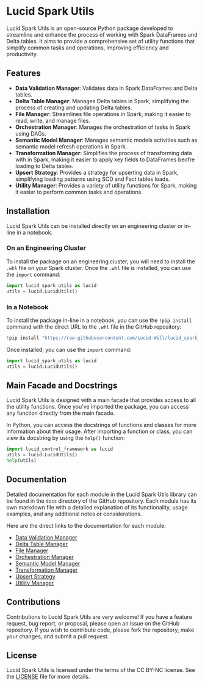 # Lucid Spark Utils

Lucid Spark Utils is an open-source Python package developed to streamline and enhance the process of working with Spark DataFrames and Delta tables. It aims to provide a comprehensive set of utility functions that simplify common tasks and operations, improving efficiency and productivity.

## Features

- **Data Validation Manager**: Validates data in Spark DataFrames and Delta tables.
- **Delta Table Manager**: Manages Delta tables in Spark, simplifying the process of creating and updating Delta tables.
- **File Manager**: Streamlines file operations in Spark, making it easier to read, write, and manage files.
- **Orchestration Manager**: Manages the orchestration of tasks in Spark using DAGs.
- **Semantic Model Manager**: Manages semantic models activities such as semantic model refresh operations in Spark.
- **Transformation Manager**: Simplifies the process of transforming data with in Spark, making it easier to apply key fields to DataFrames beofre loading to Delta tables.
- **Upsert Strategy**: Provides a strategy for upserting data in Spark, simplifying loading patterns using SCD and Fact tables loads.
- **Utility Manager**: Provides a variety of utility functions for Spark, making it easier to perform common tasks and operations.

## Installation

Lucid Spark Utils can be installed directly on an engineering cluster or in-line in a notebook.

### On an Engineering Cluster

To install the package on an engineering cluster, you will need to install the `.whl` file on your Spark cluster. Once the `.whl` file is installed, you can use the `import` command:

```python
import lucid_spark_utils as lucid
utils = lucid.LucidUtils()
```

### In a Notebook

To install the package in-line in a notebook, you can use the `!pip install` command with the direct URL to the `.whl` file in the GitHub repository:

```python
!pip install "https://raw.githubusercontent.com/Lucid-Will/lucid_spark_utils/main/lucid_spark_utils-1.0-py3-none-any.whl" 
```
Once installed, you can use the `import` command:

```python
import lucid_spark_utils as lucid
utils = lucid.LucidUtils()
```

## Main Facade and Docstrings

Lucid Spark Utils is designed with a main facade that provides access to all the utility functions. Once you've imported the package, you can access any function directly from the main facade.

In Python, you can access the docstrings of functions and classes for more information about their usage. After importing a function or class, you can view its docstring by using the `help()` function:

```python
import lucid_control_framework as lucid
utils = lucid.LucidUtils()
help(utils)
```

## Documentation

Detailed documentation for each module in the Lucid Spark Utils library can be found in the `docs` directory of the GitHub repository. Each module has its own markdown file with a detailed explanation of its functionality, usage examples, and any additional notes or considerations.

Here are the direct links to the documentation for each module:

- [Data Validation Manager](https://github.com/Lucid-Will/lucid_spark_utils/blob/main/docs/data_validation_manager.md)
- [Delta Table Manager](https://github.com/Lucid-Will/lucid_spark_utils/blob/main/docs/delta_table_manager.md)
- [File Manager](https://github.com/Lucid-Will/lucid_spark_utils/blob/main/docs/file_manager.md)
- [Orchestration Manager](https://github.com/Lucid-Will/lucid_spark_utils/blob/main/docs/orchestration_manager.md)
- [Semantic Model Manager](https://github.com/Lucid-Will/lucid_spark_utils/blob/main/docs/semantic_model_manager.md)
- [Transformation Manager](https://github.com/Lucid-Will/lucid_spark_utils/blob/main/docs/transformation_manager.md)
- [Upsert Strategy](https://github.com/Lucid-Will/lucid_spark_utils/blob/main/docs/upsert_strategy.md)
- [Utility Manager](https://github.com/Lucid-Will/lucid_spark_utils/blob/main/docs/utility_manager.md)

## Contributions

Contributions to Lucid Spark Utils are very welcome! If you have a feature request, bug report, or proposal, please open an issue on the GitHub repository. If you wish to contribute code, please fork the repository, make your changes, and submit a pull request.

## License

Lucid Spark Utils is licensed under the terms of the CC BY-NC license. See the [LICENSE](https://github.com/Lucid-Will/lucid_spark_utils/blob/main/LICENSE) file for more details.